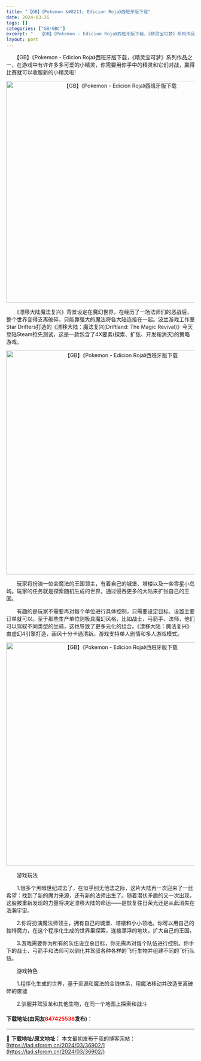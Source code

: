```yaml
---
title: "【GB】《Pokemon &#8211; Edicion Roja》西班牙版下载"
date: 2024-03-26
tags: []
categories: ["GB/GBC"]
excerpt: "　　【GB】《Pokemon - Edicion Roja》西班牙版下载，《精灵宝可梦》系列作品之一，在游戏中有许许多多可爱的小精灵，你需要用你手中的精灵和它们对战，赢得比赛就可以收服新的小精灵啦! 　　《漂移大陆魔法复兴》背景设定在魔幻世界，在经历了一场法师们的恶战后，整个世界变得支离破碎，只能靠&hellip;"
layout: post
---
```


 <p>　　【GB】《Pokemon - Edicion Roja》西班牙版下载，《精灵宝可梦》系列作品之一，在游戏中有许许多多可爱的小精灵，你需要用你手中的精灵和它们对战，赢得比赛就可以收服新的小精灵啦!</p> <p align="center"><img align="" border="0" src="https://lad.sfcrom.cn/wp-content/uploads/2024/03/20240326_660282de74428.png" width="593" alt="【GB】《Pokemon - Edicion Roja》西班牙版下载" /></p> <p>　　《漂移大陆魔法复兴》背景设定在魔幻世界，在经历了一场法师们的恶战后，整个世界变得支离破碎，只能靠强大的魔法将各大陆连接在一起。波兰游戏工作室Star Drifters打造的《漂移大陆：魔法复兴(Driftland: The Magic Revival)》今天登陆Steam抢先测试，这是一款包含了4X要素(探索、扩张、开发和消灭)的策略游戏。</p> <p align="center"><img align="" border="0" src="https://lad.sfcrom.cn/wp-content/uploads/2024/03/20240326_660282e01edc3.png" width="599" alt="【GB】《Pokemon - Edicion Roja》西班牙版下载" /></p> <p>　　玩家将扮演一位会魔法的王国领主，有着自己的城堡、塔楼以及一些零星小岛屿。玩家的任务就是探索随机生成的世界，通过侵吞更多的大陆来扩张自己的王国。</p> <p>　　有趣的是玩家不需要再对每个单位进行具体控制，只需要设定目标、设置主要订单就可以。至于那些生产单位则极具魔幻风格，比如战士、弓箭手、法师，他们可以驾驭不同类型的坐骑，这也导致了更多元化的组合。《漂移大陆：魔法复兴》由虚幻4引擎打造，画风十分卡通清新。游戏支持单人剧情和多人游戏模式。</p> <p align="center"><img align="" border="0" src="https://lad.sfcrom.cn/wp-content/uploads/2024/03/20240326_660282e191cd4.png" width="598" alt="【GB】《Pokemon - Edicion Roja》西班牙版下载" /></p> <p>　　游戏玩法</p> <p>　　1.很多个黑暗世纪过去了，在似乎别无他法之际，这片大陆再一次迎来了一丝希望：找到了新的魔力来源，还有新的法师出生了。随着潜伏矛盾的又一次出现，这股被重新发现的力量将决定漂移大陆的命运&mdash;&mdash;是恢复往日荣光还是从此消失在浩瀚宇宙。</p> <p>　　2.你将扮演魔法师领主，拥有自己的城堡、塔楼和小小领地。你可以用自己的独特魔力，在这个程序化生成的世界里探索，连接漂浮的地块，扩大自己的王国。</p> <p>　　3.游戏需要你为所有的队伍设立总目标，你无需再对每个队伍进行控制。你手下的战士、弓箭手和法师可以驯化并驾驭各种各样的飞行生物并组建不同的飞行队伍。</p> <p>　　游戏特色</p> <p>　　1.程序化生成的世界，基于资源和魔法的金钱体系，用魔法移动并改造支离破碎的废墟</p> <p>　　2.驯服并驾驭龙和其他生物，在同一个地图上探索和战斗</p> <p><h4>下载地址(由网友<font color="red">847425538</font>发布)：</h4></p> 

---
📖 **下载地址/原文地址：** 本文最初发布于我的博客网站：[https://lad.sfcrom.cn/2024/03/36902/](https://lad.sfcrom.cn/2024/03/36902/)
